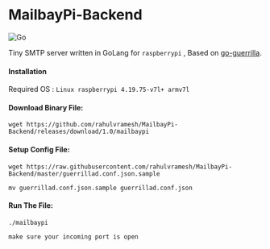 MailbayPi-Backend
=================

![Go](https://github.com/rahulvramesh/MailbayPi-Backend/workflows/Go/badge.svg?branch=master)

Tiny SMTP server written in GoLang for `raspberrypi` , Based on [go-guerrilla](github.com/flashmob/go-guerrilla).

#### Installation
Required OS : `Linux raspberrypi 4.19.75-v7l+ armv7l`

#### Download Binary File:

    wget https://github.com/rahulvramesh/MailbayPi-Backend/releases/download/1.0/mailbaypi


#### Setup Config File:

    wget https://raw.githubusercontent.com/rahulvramesh/MailbayPi-Backend/master/guerrillad.conf.json.sample 

    mv guerrillad.conf.json.sample guerrillad.conf.json

#### Run The File:
    ./mailbaypi

`make sure your incoming port is open` 
